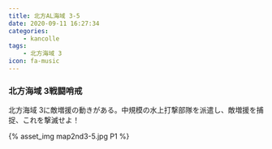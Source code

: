 ```yaml
---
title: 北方AL海域 3-5
date: 2020-09-11 16:27:34
categories:
    - kancolle
tags:
    - 北方海域 3
icon: fa-music
---
```


### 北方海域 3戦闘哨戒
北方海域 3に敵増援の動きがある。中規模の水上打撃部隊を派遣し、敵増援を捕捉、これを撃滅せよ！

<!-- <div style="width: 100%;padding-bottom: 59%;position: relative;">
    <div
        style="position: absolute;left: 0;top: 0;width: 100%;height: 100%;background-repeat: no-repeat;background-image: url('./05_image.png');background-position: 100% 0px;background-size: 200%;">
        <div
            style="position: relative;left: 0;top: 0;width: 100%;height: 100%;background-repeat: no-repeat;background-image: url('./05_image.png');background-position: 0px 0px;background-size:200%;z-index: 2;">
        </div>
    </div>
</div> -->

{% asset_img map2nd3-5.jpg P1 %}